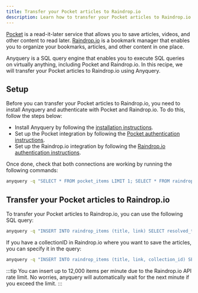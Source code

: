 ```yaml
---
title: Transfer your Pocket articles to Raindrop.io
description: Learn how to transfer your Pocket articles to Raindrop.io using Anyquery.
---
```


[Pocket](https://getpocket.com/) is a read-it-later service that allows you to save articles, videos, and other content to read later. [Raindrop.io](https://raindrop.io/) is a bookmark manager that enables you to organize your bookmarks, articles, and other content in one place.

Anyquery is a SQL query engine that enables you to execute SQL queries on virtually anything, including Pocket and Raindrop.io. In this recipe, we will transfer your Pocket articles to Raindrop.io using Anyquery.

## Setup

Before you can transfer your Pocket articles to Raindrop.io, you need to install Anyquery and authenticate with Pocket and Raindrop.io.
To do this, follow the steps below:

- Install Anyquery by following the [installation instructions](/docs/#installation).
- Set up the Pocket integration by following the [Pocket authentication instructions](/integrations/pocket).
- Set up the Raindrop.io integration by following the [Raindrop.io authentication instructions](/integrations/raindrop).

Once done, check that both connections are working by running the following commands:

```bash
anyquery -q "SELECT * FROM pocket_items LIMIT 1; SELECT * FROM raindrop_items LIMIT 1"
```

## Transfer your Pocket articles to Raindrop.io

To transfer your Pocket articles to Raindrop.io, you can use the following SQL query:

```bash
anyquery -q "INSERT INTO raindrop_items (title, link) SELECT resolved_title as title, resolved_url as link FROM pocket_items"
```

If you have a collectionID in Raindrop.io where you want to save the articles, you can specify it in the query:

```bash
anyquery -q "INSERT INTO raindrop_items (title, link, collection_id) SELECT resolved_title as title, resolved_url as link, your-collection-id-integer as collection_id FROM pocket_items"
```

:::tip
You can insert up to 12,000 items per minute due to the Raindrop.io API rate limit. No worries, anyquery will automatically wait for the next minute if you exceed the limit.
:::
